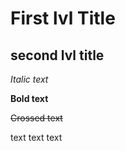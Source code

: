 # First lvl Title

## second lvl title
*Italic text*

**Bold text**

~~Crossed text~~

text text text